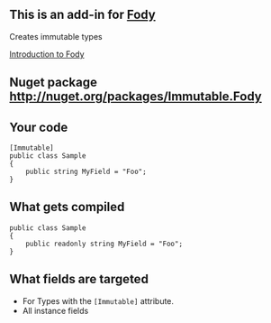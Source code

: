 ## This is an add-in for [Fody](https://github.com/Fody/Fody/) 

Creates immutable types

[Introduction to Fody](http://github.com/Fody/Fody/wiki/SampleUsage)

## Nuget package http://nuget.org/packages/Immutable.Fody 

## Your code

    [Immutable]
    public class Sample
    {
        public string MyField = "Foo";
    }

## What gets compiled

    public class Sample
    {
        public readonly string MyField = "Foo";
    }
    
## What fields are targeted 

 * For Types with the `[Immutable]` attribute.
 * All instance fields
 
